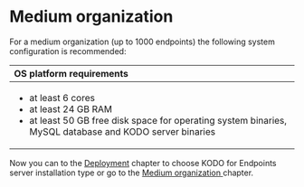 # Medium organization

For a medium organization \(up to 1000 endpoints\) the following system configuration is recommended:

<table>
  <thead>
    <tr>
      <th style="text-align:left">OS platform requirements</th>
    </tr>
  </thead>
  <tbody>
    <tr>
      <td style="text-align:left">
        <ul>
          <li>at least 6 cores</li>
          <li>at least 24 GB RAM</li>
          <li>at least 50 GB free disk space for operating system binaries, MySQL database
            and KODO server binaries</li>
        </ul>
      </td>
    </tr>
  </tbody>
</table>

Now you can to the [Deployment](../../deployment/) chapter to choose KODO for Endpoints server installation type or go to the [Medium organization ](large-organization.md)chapter.

